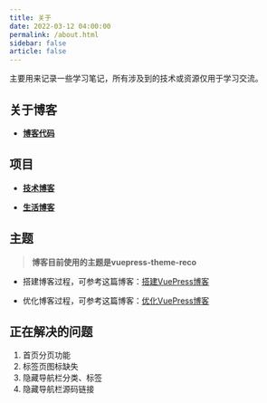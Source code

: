 ```yaml
---
title: 关于
date: 2022-03-12 04:00:00
permalink: /about.html
sidebar: false
article: false
---
```


主要用来记录一些学习笔记，所有涉及到的技术或资源仅用于学习交流。

<!-- more -->

## 关于博客

* [**博客代码**](https://github.com/linshanzeng/linshanzeng.github.io)

## 项目

* [**技术博客**](https://linshanzeng.github.io/)

* [**生活博客**](https://linshanzeng.github.io/life)

## 主题

> **博客目前使用的主题是vuepress-theme-reco**

* 搭建博客过程，可参考这篇博客：[搭建VuePress博客](https://linshanzeng.github.io/views/frontend/hello-blog)

* 优化博客过程，可参考这篇博客：[优化VuePress博客](https://linshanzeng.github.io/views/frontend/hello-blog)

## 正在解决的问题

1. 首页分页功能
2. 标签页图标缺失
3. 隐藏导航栏分类、标签
4. 隐藏导航栏源码链接
